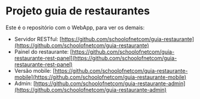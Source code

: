 # Projeto guia de restaurantes

Este é o repositório com o WebApp, para ver os demais:

 - Servidor RESTful: [https://github.com/schoolofnetcom/guia-restaurante](https://github.com/schoolofnetcom/guia-restaurante)
 - Painel do restaurante: [https://github.com/schoolofnetcom/guia-restaurante-rest-panel](https://github.com/schoolofnetcom/guia-restaurante-rest-panel)
 - Versão mobile: [https://github.com/schoolofnetcom/guia-restaurante-mobile](https://github.com/schoolofnetcom/guia-restaurante-mobile)
 - Admin: [https://github.com/schoolofnetcom/guia-restaurante-admin](https://github.com/schoolofnetcom/guia-restaurante-admin)
 
